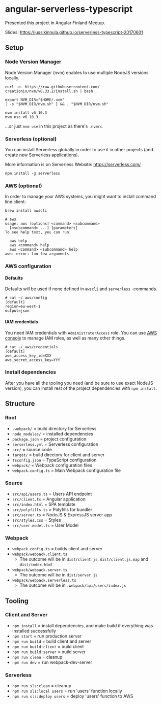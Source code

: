 # angular-serverless-typescript

Presented this project in Angular Finland Meetup.

Slides: https://jussikinnula.github.io/serverless-typescript-20170601

## Setup

### Node Version Manager

Node Version Manager (nvm) enables to use multiple NodeJS versions locally.

```
curl -o- https://raw.githubusercontent.com/ creationix/nvm/v0.33.2/install.sh | bash
```

```
export NVM_DIR="$HOME/.nvm"
[ -s "$NVM_DIR/nvm.sh" ] && . "$NVM_DIR/nvm.sh"
```

```
nvm install v6.10.3
nvm use v6.10.3
```

...or just `nvm use` in this project as there's `.nvmrc`.

### Serverless (optional)

You can install Serverless globally in order to use it in other projects (and create new Serverless applications).

More information is on Serverless Website: https://serverless.com/

`npm install -g serverless`

### AWS (optional)

In order to manage your AWS systems, you might want to install command line client:

```
brew install awscli
```

```
# aws
usage: aws [options] <command> <subcommand>
  [<subcommand> ...] [parameters]
To see help text, you can run:

  aws help
  aws <command> help
  aws <command> <subcommand> help
aws: error: too few arguments
```

### AWS configuration

#### Defaults

Defaults will be used if none defined in `awscli` and `serverless` -commands.

```
# cat ~/.aws/config
[default]
region=eu-west-1
output=json
```

#### IAM credentials

You need IAM credentials with `AdministratorAccess` role. You can use [AWS console](https://aws.amazon.com/) to manage IAM roles, as well as many other things.

```
# cat ~/.aws/credentials
[default]
aws_access_key_id=XXX
aws_secret_access_key=YYY
```

### Install dependencies

After you have all the tooling you need (and be sure to use exact NodeJS version), you can install rest of the project dependencies with `npm install`.

## Structure

### Root

- `.webpack/` = build directory for Serverless
- `node_modules/` = installed dependencies
- `package.json` = project configuration
- `serverless.yml` = Serverless configuration
- `src/` = source code
- `target/` = build directory for client and server
- `tsconfig.json` = TypeScript configuration
- `webpack/` = Webpack configuration files
- `webpack.config.ts` = Main Webpack configuration file

### Source

- `src/api/users.ts` = Users API endpoint
- `src/client.ts` = Angular application
- `src/index.html` = SPA template
- `src/polyfills.ts` = Polyfills for bundler
- `src/server.ts` = NodeJS & ExpressJS server app
- `src/styles.css` = Styles
- `src/user.model.ts` = User Model

### Webpack

- `webpack.config.ts` = builds client and server
- `webpack/webpack.client.ts`
  + The outcome will be in `dist/client.js`, `dist/client.js.map` and `dist/index.html`
- `webpack/webpack.server.ts`
  + The outcome will be in `dist/server.js`
- `webpack/webpack.serverless.ts`
  + The outcome will be in `.webpack/api/users/index.js`

## Tooling

### Client and Server

- `npm install` = install dependencies, and make build if everything was installed successfully
- `npm start` = run production server
- `npm run build` = build client and server
- `npm run build:client` = build client
- `npm run build:server` = build server
- `npm run clean` = cleanup
- `npm run dev` = run webpack-dev-server

### Serverless

- `npm run sls:clean` = cleanup
- `npm run sls:local users` = run 'users' function locally
- `npm run sls:deploy users` = deploy 'users' function to AWS
